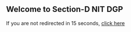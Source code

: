 ## Welcome to Section-D NIT DGP
<head>
  <meta http-equiv="refresh" content="15; URL=https://editechstudio.com/nitdgp/section-D/public/" />
</head>
<body>
  <p style="colour: red">If you are not redirected in 15 seconds, <a href="https://editechstudio.com/nitdgp/section-D/public/">click here</a></p>
</body>
